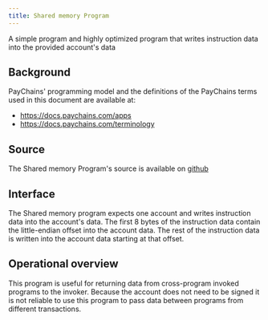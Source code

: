 ```yaml
---
title: Shared memory Program
---
```


A simple program and highly optimized program that writes instruction data into
the provided account's data

## Background

PayChains' programming model and the definitions of the PayChains terms used in this
document are available at:

- https://docs.paychains.com/apps
- https://docs.paychains.com/terminology

## Source

The Shared memory Program's source is available on
[github](https://github.com/paychains-labs/paychains-program-library)

## Interface

The Shared memory program expects one account and writes instruction data into
the account's data.  The first 8 bytes of the instruction data contain the
little-endian offset into the account data.  The rest of the instruction data is
written into the account data starting at that offset.  

## Operational overview

This program is useful for returning data from cross-program invoked programs to
the invoker.  Because the account does not need to be signed it is not reliable
to use this program to pass data between programs from different transactions.
